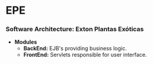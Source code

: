 # EPE
### Software Architecture: Exton Plantas Exóticas

* **Modules**
    * **BackEnd:** EJB's providing business logic.
    * **FrontEnd:** Servlets responsible for user interface.
